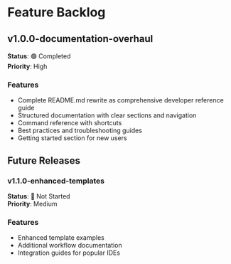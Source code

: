 # Feature Backlog

## v1.0.0-documentation-overhaul
**Status**: 🟢 Completed  
**Priority**: High

### Features
- Complete README.md rewrite as comprehensive developer reference guide
- Structured documentation with clear sections and navigation
- Command reference with shortcuts
- Best practices and troubleshooting guides
- Getting started section for new users

## Future Releases

### v1.1.0-enhanced-templates
**Status**: 🔴 Not Started  
**Priority**: Medium

### Features
- Enhanced template examples
- Additional workflow documentation
- Integration guides for popular IDEs